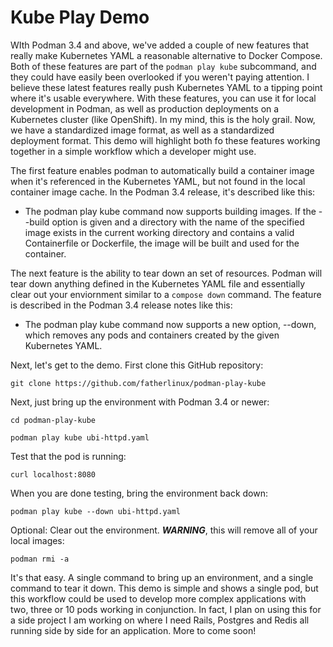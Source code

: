 # Kube Play Demo
WIth Podman 3.4 and above, we've added a couple of new features that really make Kubernetes YAML a reasonable alternative to Docker Compose. Both of these features are part of the ```podman play kube``` subcommand, and they could have easily been overlooked if you weren't paying attention. I believe these latest features really push Kubernetes YAML to a tipping point where it's usable everywhere. With these features, you can use it for local development in Podman, as well as production deployments on a Kubernetes cluster (like OpenShift). In my mind, this is the holy grail. Now, we have a standardized image format, as well as a standardized deployment format. This demo will highlight both fo these features working together in a simple workflow which a developer might use.

The first feature enables podman to automatically build a container image when it's referenced in the Kubernetes YAML, but not found in the local container image cache. In the Podman 3.4 release, it's described like this:

* The podman play kube command now supports building images. If the --build option is given and a directory with the name of the specified image exists in the current working directory and contains a valid Containerfile or Dockerfile, the image will be built and used for the container.

The next feature is the ability to tear down an set of resources. Podman will tear down anything defined in the Kubernetes YAML file and essentially clear out your enviornment similar to a ```compose down``` command. The feature is described in the Podman 3.4 release notes like this:

* The podman play kube command now supports a new option, --down, which removes any pods and containers created by the given Kubernetes YAML.

Next, let's get to the demo. First clone this GitHub repository:

```git clone https://github.com/fatherlinux/podman-play-kube```

Next, just bring up the environment with Podman 3.4 or newer:

```cd podman-play-kube```

```podman play kube ubi-httpd.yaml```

Test that the pod is running:

```curl localhost:8080```

When you are done testing, bring the environment back down:

```podman play kube --down ubi-httpd.yaml```

Optional: Clear out the environment. ***WARNING***, this will remove all of your local images:

```podman rmi -a```


It's that easy. A single command to bring up an environment, and a single command to tear it down. This demo is simple and shows a single pod, but this workflow could be used to develop more complex applications with two, three or 10 pods working in conjunction. In fact, I plan on using this for a side project I am working on where I need Rails, Postgres and Redis all running side by side for an application. More to come soon! 
